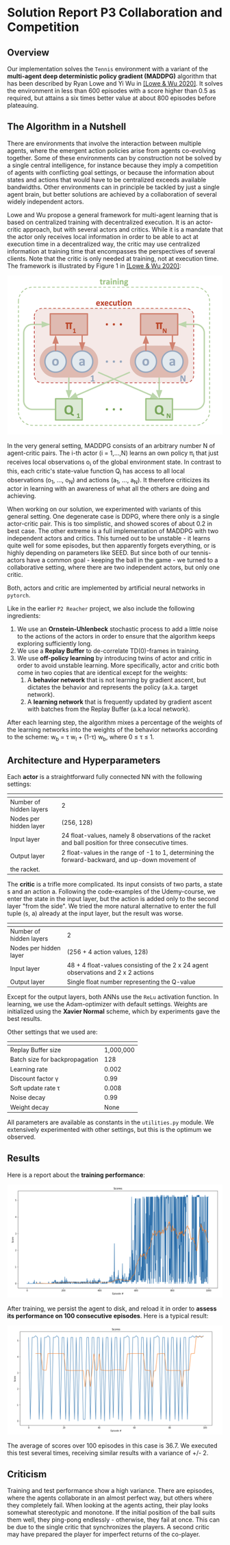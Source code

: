 [//]: # (Image References)
[train]: ./images/Training-Performance.png
[test]: ./images/Test-Performance.png
[Lowe_Wu]: ./images/Lowe_Wu.png
# Solution Report P3 Collaboration and Competition

## Overview
Our implementation solves the `Tennis` environment with  a variant of the **multi-agent deep deterministic policy gradient (MADDPG)** algorithm that has 
been described by Ryan Lowe and Yi Wu in 
[[Lowe & Wu 2020]](https://arxiv.org/abs/1706.02275).
It solves the environment in less than 600 episodes with a score higher than 0.5 as required, but attains a six times 
better value at about 800 episodes before plateauing.


## The Algorithm in a Nutshell

There are environments that involve the interaction between multiple agents, where the emergent action policies 
arise from agents co-evolving together. Some of these environments can by construction not be solved by a single 
central intelligence, for instance  because they imply a competition of agents with conflicting goal settings, or 
because the information about states and actions that would have to be centralized exceeds available bandwidths. 
Other environments can in principle be tackled by just a single agent brain, but better solutions are achieved 
by a collaboration of several widely independent actors.

Lowe and Wu propose a general framework for multi-agent learning that is based on centralized training with 
decentralized execution. It is an actor-critic approach, but with several actors and critics. While it is a 
mandate that the actor only receives local information in order to be able to act at execution time in a 
decentralized way, the critic may use centralized information at training time that encompasses the perspectives 
of several clients. Note that the critic is only needed at training, not at execution time. 
The framework is illustrated by Figure 1 in
[[Lowe & Wu 2020]](https://arxiv.org/abs/1706.02275):

![Lowe_Wu]
 
In the very general setting, MADDPG consists of an arbitrary number N of agent-critic pairs. The i-th actor (i = 1,...,N)
learns an own policy &pi;<sub>i</sub> that just receives local observations o<sub>i</sub> of the global 
environment state. In contrast to this, each critic's state-value function Q<sub>i</sub> has access to all local 
observations (o<sub>1</sub>, ..., o<sub>N</sub>) and actions (a<sub>1</sub>, ..., a<sub>N</sub>). It therefore
criticizes its actor in learning with an awareness of what all the others are doing and achieving.

When working on our solution, we experimented with variants of this general setting. One degenerate case is
DDPG, where there only is a single actor-critic pair. This is too simplistic, and showed scores of about 0.2 in best
case. The other extreme is a full implementation of MADDPG with two independent actors and critics. This turned
out to be unstable - it learns quite well for some episodes, but then apparently forgets everything, or is
highly depending on parameters like SEED. But since both of our tennis-actors have a common goal - keeping the ball
in the game - we turned to a collaborative setting, where there are two independent actors, but only one critic.  

Both, actors and critic are implemented by artificial neural networks in `pytorch`.

Like in the earlier `P2 Reacher` project, we also include the following ingredients:

1. We use an **Ornstein-Uhlenbeck** stochastic process to add a little noise to the actions of the actors in order to 
ensure that the algorithm keeps exploring sufficiently long.
2. We use a **Replay Buffer**  to de-correlate TD(0)-frames in training.
3. We use **off-policy learning** by introducing twins of actor and critic in order to avoid unstable learning. 
More specifically, actor and critic both come in two copies that are identical except for the weights: 
    1. A **behavior network** that is not learning by gradient ascent, but dictates the behavior and represents the policy 
    (a.k.a. target network). 
    2. A **learning network** that is frequently updated by gradient ascent with batches from the Replay Buffer 
    (a.k.a local network).
    
After each learning step, the algorithm mixes a percentage of the weights of the learning networks into the weights
of the behavior networks according to the scheme: w<sub>b</sub> = &tau; w<sub>l</sub> + (1-&tau;) w<sub>b</sub>, 
where 0 &le; &tau; &le; 1.

## Architecture and Hyperparameters

Each **actor** is a straightforward fully connected NN with the following settings:

| <!-- -->  | <!-- --> |
| --- | --- |
| Number of hidden layers | 2|
| Nodes per hidden layer | (256, 128) | 
| Input layer | 24 float-values, namely 8 observations of the racket and ball position for three consecutive times.|
| Output layer | 2 float-values in the range of -1 to 1, determining the forward-backward, and up-down movement of 
the racket. | 

The **critic** is a trifle more complicated. Its input consists of two parts, a state s and an action a. Following 
the code-examples of the Udemy-course, we enter the state in the input layer, but the action is added only to the
second layer "from the side". We tried the more natural alternative to enter the full tuple (s, a) already at the
input layer, but the result was worse.

| <!-- -->  | <!-- -->  |
| --- | --- |
| Number of hidden layers | 2|
| Nodes per hidden layer | (256 + 4 action values, 128) | 
| Input layer | 48 + 4 float-values consisting of the 2 x 24 agent observations and 2 x 2 actions |
| Output layer | Single float number representing the Q-value | 

Except for the output layers, both ANNs use the `ReLu` activation function. In learning, we use the Adam-optimizer 
with default settings. Weights are initialized using the **Xavier Normal** scheme, which by experiments gave the 
best results.

Other settings that we used are:

| <!-- -->  | <!-- -->  |
| --- | --- |
| Replay Buffer size | 1,000,000|
| Batch size for backpropagation | 128 |
| Learning rate | 0.002 |
| Discount factor &gamma; | 0.99 |
| Soft update rate &tau; | 0.008 |
| Noise decay | 0.99 |
| Weight decay | None |

All parameters are available as constants in the `utilities.py` module. We extensively experimented with other 
settings, but this is the optimum we observed.

## Results
Here is a report about the **training performance**:

![Training Scores][train]


After training, we persist the agent to disk, and reload it in order to **assess its performance on 100 consecutive 
episodes**. Here is a typical result:

![Test Scores][test]

The average of scores over 100 episodes in this case is 36.7. We executed this test several times, receiving similar 
results with a variance of +/- 2.

## Criticism 
Training and test performance show a high variance. There are episodes, where the agents collaborate in an almost
perfect way, but others where they completely fail. When looking at the agents acting, their play looks somewhat
stereotypic and monotone. If the initial position of the ball suits them well, they ping-pong endlessly - otherwise, 
they fail at once. This can be due to the single critic that synchronizes the players. A second critic may have
prepared the player for imperfect returns of the co-player. 



 